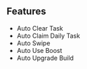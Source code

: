 
## Features
- Auto Clear Task
- Auto Claim Daily Task
- Auto Swipe
- Auto Use Boost
- Auto Upgrade Build
